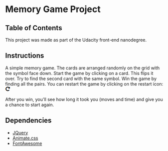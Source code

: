 # Memory Game Project

## Table of Contents

This project was made as part of the Udacity front-end nanodegree.

## Instructions

A simple memory game. The cards are arranged randomly on the grid with the symbol face down. Start the game by clicking on a card. This flips it over. Try to find the second card with the same symbol. Win the game by finding all the pairs. You can restart the game by clicking on the restart icon: ![restart icon](https://raw.githubusercontent.com/guushoekman/udacity/master/memory-game/img/restart.png)

After you win, you'll see how long it took you (moves and time) and give you a chance to start again.

## Dependencies

- [JQuery](http://jquery.com/)
- [Animate.css](https://daneden.github.io/animate.css/)
- [FontAwesome](http://fontawesome.io/)
